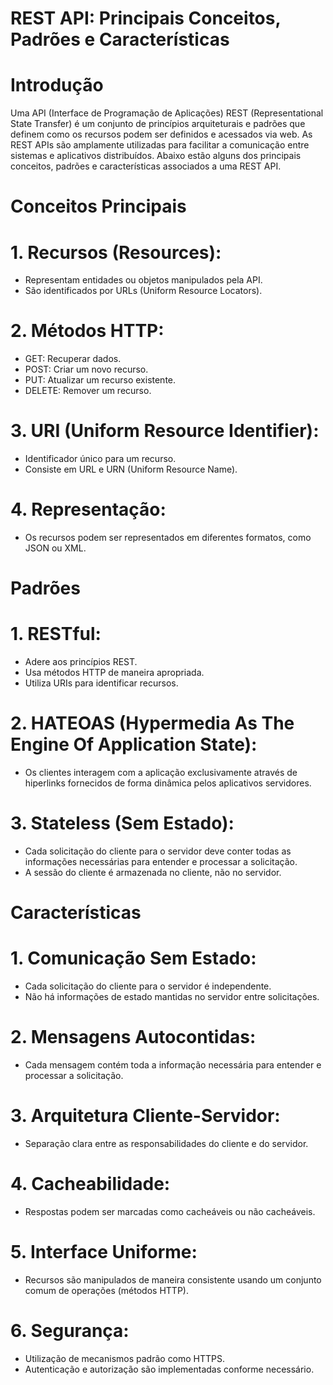 # REST API: Principais Conceitos, Padrões e Características

# Introdução

Uma API (Interface de Programação de Aplicações) REST (Representational State Transfer) é um conjunto de princípios arquiteturais e padrões que definem como os recursos podem ser definidos e acessados via web. As REST APIs são amplamente utilizadas para facilitar a comunicação entre sistemas e aplicativos distribuídos. Abaixo estão alguns dos principais conceitos, padrões e características associados a uma REST API.

# Conceitos Principais

# 1. **Recursos (Resources):**

- Representam entidades ou objetos manipulados pela API.
- São identificados por URLs (Uniform Resource Locators).

# 2. **Métodos HTTP:**

- GET: Recuperar dados.
- POST: Criar um novo recurso.
- PUT: Atualizar um recurso existente.
- DELETE: Remover um recurso.

# 3. **URI (Uniform Resource Identifier):**

- Identificador único para um recurso.
- Consiste em URL e URN (Uniform Resource Name).

# 4. **Representação:**

- Os recursos podem ser representados em diferentes formatos, como JSON ou XML.

# Padrões

# 1. **RESTful:**

- Adere aos princípios REST.
- Usa métodos HTTP de maneira apropriada.
- Utiliza URIs para identificar recursos.

# 2. **HATEOAS (Hypermedia As The Engine Of Application State):**

- Os clientes interagem com a aplicação exclusivamente através de hiperlinks fornecidos de forma dinâmica pelos aplicativos servidores.

# 3. **Stateless (Sem Estado):**

- Cada solicitação do cliente para o servidor deve conter todas as informações necessárias para entender e processar a solicitação.
- A sessão do cliente é armazenada no cliente, não no servidor.

# Características

# 1. **Comunicação Sem Estado:**

- Cada solicitação do cliente para o servidor é independente.
- Não há informações de estado mantidas no servidor entre solicitações.

# 2. **Mensagens Autocontidas:**

- Cada mensagem contém toda a informação necessária para entender e processar a solicitação.

# 3. **Arquitetura Cliente-Servidor:**

- Separação clara entre as responsabilidades do cliente e do servidor.

# 4. **Cacheabilidade:**

- Respostas podem ser marcadas como cacheáveis ou não cacheáveis.

# 5. **Interface Uniforme:**

- Recursos são manipulados de maneira consistente usando um conjunto comum de operações (métodos HTTP).

# 6. **Segurança:**

- Utilização de mecanismos padrão como HTTPS.
- Autenticação e autorização são implementadas conforme necessário.
